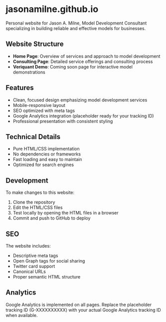 # jasonamilne.github.io

Personal website for Jason A. Milne, Model Development Consultant specializing in building reliable and effective models for businesses.

## Website Structure
- **Home Page**: Overview of services and approach to model development
- **Consulting Page**: Detailed service offerings and consulting process
- **Veriquant Demo**: Coming soon page for interactive model demonstrations

## Features
- Clean, focused design emphasizing model development services
- Mobile-responsive layout
- SEO optimized with meta tags
- Google Analytics integration (placeholder ready for your tracking ID)
- Professional presentation with consistent styling

## Technical Details
- Pure HTML/CSS implementation
- No dependencies or frameworks
- Fast loading and easy to maintain
- Optimized for search engines

## Development
To make changes to this website:
1. Clone the repository
2. Edit the HTML/CSS files
3. Test locally by opening the HTML files in a browser
4. Commit and push to GitHub to deploy

## SEO
The website includes:
- Descriptive meta tags
- Open Graph tags for social sharing
- Twitter card support
- Canonical URLs
- Proper semantic HTML structure

## Analytics
Google Analytics is implemented on all pages. Replace the placeholder tracking ID (G-XXXXXXXXXX) with your actual Google Analytics tracking ID when available.